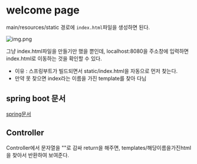# welcome page
main/resources/static 경로에 `index.html`파일을 생성하면 된다.

![img.png](Desktop/Coding/spring_kyh_01/정리.02_welcome_page/img.png)

그냥 index.html파일을 만들기만 했을 뿐인데,
localhost:8080을 주소창에 입력하면 index.html로 이동하는 것을 확인할 수 있다.
- 이유 : 스프링부트가 빌드되면서 static/index.html을 자동으로 먼저 찾는다.
- 만약 못 찾으면 index라는 이름을 가진 template를 찾아 다님

## spring boot 문서
[spring문서](https://docs.spring.io/spring-boot/docs/2.5.14/reference/html/)

## Controller
Controller에서 문자열을 ""로 감싸 return을 해주면,
templates/해당이름을가진html 을 찾아서 반환하여 보여준다.